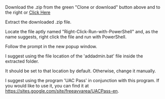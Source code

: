 Download the .zip from the green "Clone or download" button above and to the right or [Click Here](https://github.com/connconnfuntime/Automated-UAC-Bypass/archive/master.zip "Master.zip Download")

Extract the downloaded .zip file.

Locate the file aptly named "Right-Click-Run-with-PowerShell" and, as the name suggests, right click the file and run with PowerShell.

Follow the prompt in the new popup window.

I suggest using the file location of the 'addadmin.bat' file inside the extracted folder.

It should be set to that location by default. Otherwise, change it manually.


I suggest using the program 'UAC Pass' in conjunction with this program. If you would like to use it, you can find it at https://sites.google.com/site/freeavvarea/UACPass-en.